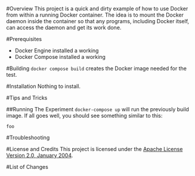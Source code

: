 #Overview
This project is a quick and dirty example of how to use Docker from within a running Docker container.
The idea is to mount the Docker daemon inside the container so that any programs, including Docker itself,
can access the daemon and get its work done.

#Prerequisites
* Docker Engine installed a working
* Docker Compose installed a working

#Building
`docker compose build` creates the Docker image needed for the test.

#Installation
Nothing to install.

#Tips and Tricks

##Running The Experiment
`docker-compose up` will run the previously build image.  If all goes well, you should
see something similar to this:

```
foo
```

#Troubleshooting

#License and Credits
This project is licensed under the [Apache License Version 2.0, January 2004](http://www.apache.org/licenses/).

#List of Changes

